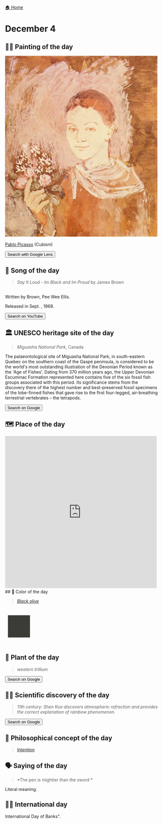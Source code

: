 
[🏠 Home](../../index.md)

# December 4

## 🧑‍🎨 Painting of the day

<img width="600" src="../img/Pablo_Picasso_5.jpg">

[Pablo Picasso](http://en.wikipedia.org/wiki/Pablo_Picasso) (Cubism)

<button class="btn btn-success"
onclick=" window.open('https://lens.google.com/uploadbyurl?url=https://iretes.github.io/one-a-day/data/img/Pablo_Picasso_5.jpg','_blank')">
Search with Google Lens
</button>

## 🎼 Song of the day

> *Say It Loud - Im Black and Im Proud*
by James Brown

<br />Written by Brown, Pee Wee Ellis.

Released in Sept. , 1968.

<button class="btn btn-success"
onclick=" window.open('http://www.youtube.com/search?q=Say It Loud - Im Black and Im Proud by James Brown','_blank')">
Search on YouTube
</button>

## 🏛️ UNESCO heritage site of the day

> *Miguasha National Park*, Canada

<p>The palaeontological site of Miguasha National Park, in south-eastern Quebec on the southern coast of the Gaspé peninsula, is considered to be the world's most outstanding illustration of the Devonian Period known as the 'Age of Fishes'. Dating from 370 million years ago, the Upper Devonian Escuminac Formation represented here contains five of the six fossil fish groups associated with this period. Its significance stems from the discovery there of the highest number and best-preserved fossil specimens of the lobe-finned fishes that gave rise to the first four-legged, air-breathing terrestrial vertebrates – the tetrapods.</p>

<button class="btn btn-success"
onclick=" window.open('http://www.google.com/search?q=Miguasha National Park','_blank')">
Search on Google
</button>

## 🗺️ Place of the day

<iframe
src="https://www.mapcrunch.com"
name="mapcrunch"
width="500"
height="500"
allowTransparency="true"
scrolling="no"
frameborder="0"
>
</iframe>
## 🎨 Color of the day

> *[Black olive](https://en.wikipedia.org/wiki/Olive_(color)#Black_olive)*

<div style="color:#3B3C36; font-size: 100px;">&#9632;</div>

## 🌿 Plant of the day

> *western trillium*

<button class="btn btn-success"
onclick=" window.open('http://www.google.com/search?q=western trillium','_blank')">
Search on Google
</button>

## 🧑‍🔬 Scientific discovery of the day

> *11th century: Shen Kuo discovers atmospheric refraction and provides the correct explanation of rainbow phenomenon.*

<button class="btn btn-success"
onclick=" window.open('http://www.google.com/search?q=11th century: Shen Kuo discovers atmospheric refraction and provides the correct explanation of rainbow phenomenon.','_blank')"> 
Search on Google
</button>

## 💭 Philosophical concept of the day

> *[Intention](https://en.wikipedia.org/wiki/Intention)*

## 🗣️ Saying of the day

> *The pen is mightier than the sword *

Literal meaning.

## 🏳️‍🌈 International day

International Day of Banks".